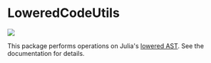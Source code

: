 # LoweredCodeUtils

[![](https://img.shields.io/badge/docs-stable-blue.svg)](https://JuliaDebug.github.io/LoweredCodeUtils.jl/stable)

This package performs operations on Julia's [lowered AST](https://docs.julialang.org/en/latest/devdocs/ast/). See the documentation for details.
